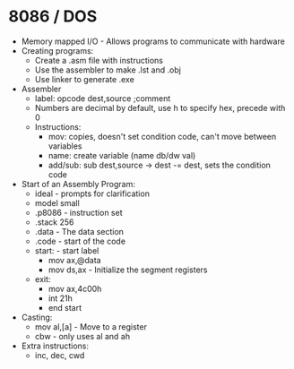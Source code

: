# 8086 / DOS
* Memory mapped I/O - Allows programs to communicate with hardware
* Creating programs:
  * Create a .asm file with instructions
  * Use the assembler to make .lst and .obj
  * Use linker to generate .exe
* Assembler
  * label: opcode dest,source ;comment
  * Numbers are decimal by default, use h to specify hex, precede with 0
  * Instructions:
    * mov: copies, doesn't set condition code, can't move between variables
    * name: create variable (name db/dw val)
    * add/sub: sub dest,source -> dest -= dest, sets the condition code
* Start of an Assembly Program:
  * ideal - prompts for clarification
  * model small
  * .p8086 - instruction set
  * .stack 256
  * .data - The data section
  * .code - start of the code
  * start: - start label
    * mov ax,@data
    * mov ds,ax - Initialize the segment registers
  * exit:
    * mov ax,4c00h
    * int 21h
    * end start
* Casting:
  * mov al,[a] - Move to a register
  * cbw - only uses al and ah
* Extra instructions:
  * inc, dec, cwd
